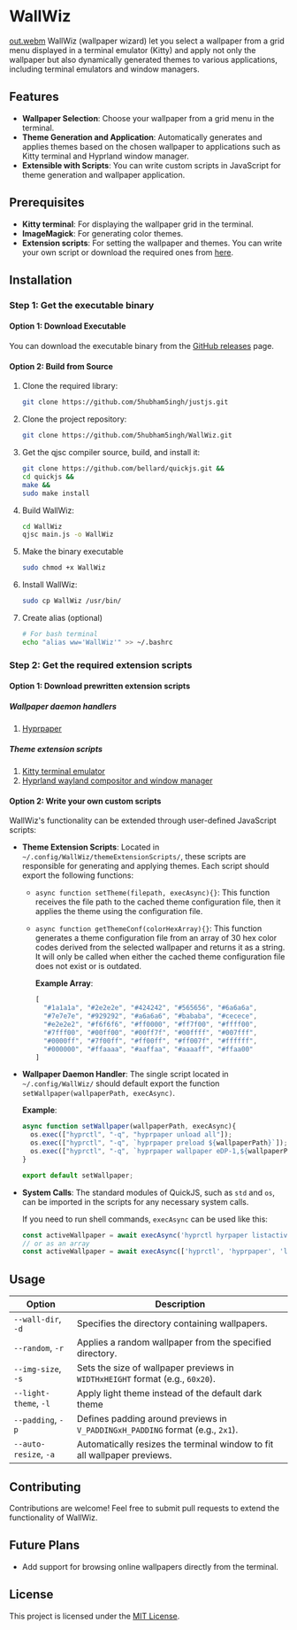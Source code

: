 # WallWiz
[out.webm](https://github.com/user-attachments/assets/1eb60c30-6020-4e52-ac7e-19d7282d7700)
WallWiz (wallpaper wizard) let you select a wallpaper from a grid menu displayed in a terminal emulator (Kitty) and apply not only the wallpaper but also dynamically generated themes to various applications, including terminal emulators and window managers.

## Features

- **Wallpaper Selection**: Choose your wallpaper from a grid menu in the terminal.
- **Theme Generation and Application**: Automatically generates and applies themes based on the chosen wallpaper to applications such as Kitty terminal and Hyprland window manager.
- **Extensible with Scripts**: You can write custom scripts in JavaScript for theme generation and wallpaper application.

## Prerequisites

- **Kitty terminal**: For displaying the wallpaper grid in the terminal.
- **ImageMagick**: For generating color themes.
- **Extension scripts**: For setting the wallpaper and themes. You can write your own script or download the required ones from [here](https://github.com/5hubham5ingh/WallWiz/tree/main?tab=readme-ov-file#step-2-get-the-required-extension-scripts).

## Installation
### Step 1: Get the executable binary
#### Option 1: Download Executable

You can download the executable binary from the [GitHub releases](https://github.com/5hubham5ingh/WallWiz/releases) page.

#### Option 2: Build from Source

1. Clone the required library:
   ```bash
   git clone https://github.com/5hubham5ingh/justjs.git

3. Clone the project repository:
   ```bash
   git clone https://github.com/5hubham5ingh/WallWiz.git

3. Get the qjsc compiler source, build, and install it:
   ```bash
   git clone https://github.com/bellard/quickjs.git &&
   cd quickjs &&
   make &&
   sudo make install 

5. Build WallWiz:
   ```bash
   cd WallWiz
   qjsc main.js -o WallWiz

6. Make the binary executable
   ```bash
   sudo chmod +x WallWiz

7. Install WallWiz:
   ```bash
   sudo cp WallWiz /usr/bin/

8. Create alias (optional)
   ```bash
   # For bash terminal
   echo "alias ww='WallWiz'" >> ~/.bashrc

### Step 2: Get the required extension scripts

#### Option 1: Download prewritten extension scripts

##### Wallpaper daemon handlers

1. [Hyprpaper](https://github.com/5hubham5ingh/WallWiz/blob/main/wallpaperDaemonHandlerScripts/hyprpaper.js)
   
##### Theme extension scripts
1. [Kitty terminal emulator](https://github.com/5hubham5ingh/WallWiz/blob/main/themeExtensionScripts/kitty.js)
2. [Hyprland wayland compositor and window manager](https://github.com/5hubham5ingh/WallWiz/blob/main/themeExtensionScripts/hyprland.js)

#### Option 2: Write your own custom scripts
WallWiz's functionality can be extended through user-defined JavaScript scripts:

- **Theme Extension Scripts**: Located in `~/.config/WallWiz/themeExtensionScripts/`, these scripts are responsible for generating and applying themes. Each script should export the following functions:
  - `async function setTheme(filepath, execAsync){}`: This function receives the file path to the cached theme configuration file, then it applies the theme using the configuration file.
  
  - `async function getThemeConf(colorHexArray){}`: This function generates a theme configuration file from an array of 30 hex color codes derived from the selected wallpaper and returns it as a string. It will only be called when either the cached theme configuration file does not exist or is outdated.
  
    **Example Array**:
    ```javascript
    [
      "#1a1a1a", "#2e2e2e", "#424242", "#565656", "#6a6a6a",
      "#7e7e7e", "#929292", "#a6a6a6", "#bababa", "#cecece",
      "#e2e2e2", "#f6f6f6", "#ff0000", "#ff7f00", "#ffff00",
      "#7fff00", "#00ff00", "#00ff7f", "#00ffff", "#007fff",
      "#0000ff", "#7f00ff", "#ff00ff", "#ff007f", "#ffffff",
      "#000000", "#ffaaaa", "#aaffaa", "#aaaaff", "#ffaa00"
    ]
    ```

- **Wallpaper Daemon Handler**: The single script located in `~/.config/WallWiz/` should default export the function `setWallpaper(wallpaperPath, execAsync)`.

  **Example**:
  ```javascript
  async function setWallpaper(wallpaperPath, execAsync){
    os.exec(["hyprctl", "-q", "hyprpaper unload all"]);
    os.exec(["hyprctl", "-q", `hyprpaper preload ${wallpaperPath}`]);
    os.exec(["hyprctl", "-q", `hyprpaper wallpaper eDP-1,${wallpaperPath}`]);
  }

  export default setWallpaper;
  ```

- **System Calls**: The standard modules of QuickJS, such as `std` and `os`, can be imported in the scripts for any necessary system calls.

  If you need to run shell commands, `execAsync` can be used like this:
  ```javascript
  const activeWallpaper = await execAsync('hyprctl hyrpaper listactive');
  // or as an array
  const activeWallpaper = await execAsync(['hyprctl', 'hyprpaper', 'listactive']);
  ```

## Usage

| **Option**         | **Description**                                                                                     |
|--------------------|-----------------------------------------------------------------------------------------------------|
| `--wall-dir`, `-d` | Specifies the directory containing wallpapers.                                                      |
| `--random`, `-r`   | Applies a random wallpaper from the specified directory.                                             |
| `--img-size`, `-s` | Sets the size of wallpaper previews in `WIDTHxHEIGHT` format (e.g., `60x20`).                        |
| `--light-theme`, `-l` | Apply light theme instead of the default dark theme                                            |
| `--padding`, `-p`  | Defines padding around previews in `V_PADDINGxH_PADDING` format (e.g., `2x1`).                       |
| `--auto-resize`, `-a` | Automatically resizes the terminal window to fit all wallpaper previews.                           |


## Contributing

Contributions are welcome! Feel free to submit pull requests to extend the functionality of WallWiz.

## Future Plans

- Add support for browsing online wallpapers directly from the terminal.

## License

This project is licensed under the [MIT License](LICENSE).
      
